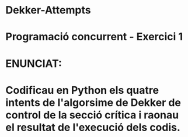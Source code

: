 # Dekker-Attempts

# Programació concurrent - Exercici 1

# ENUNCIAT:
# Codificau en Python els quatre intents de l'algorsime de Dekker de control de la secció crítica i raonau el resultat de l'execució dels codis.
